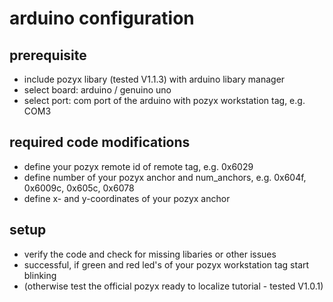 # arduino configuration

## prerequisite
- include pozyx libary (tested V1.1.3) with arduino libary manager
- select board: arduino / genuino uno
- select port: com port of the arduino with pozyx workstation tag, e.g. COM3

## required code modifications
- define your pozyx remote id of remote tag, e.g. 0x6029
- define number of your pozyx anchor and num_anchors, e.g. 0x604f, 0x6009c, 0x605c, 0x6078 
- define x- and y-coordinates of your pozyx anchor

## setup
- verify the code and check for missing libaries or other issues
- successful, if green and red led's of your pozyx workstation tag start blinking
- (otherwise test the official pozyx ready to localize tutorial - tested V1.0.1)
